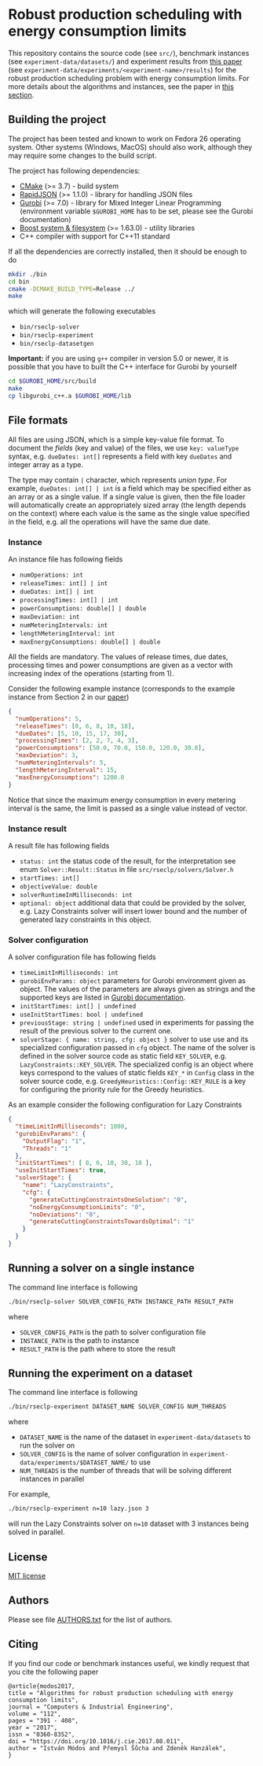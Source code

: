 # Robust production scheduling with energy consumption limits

This repository contains the source code (see `src/`), benchmark instances (see `experiment-data/datasets/`) and experiment results from [this paper](#citing) (see `experiment-data/experiments/<experiment-name>/results`) for the robust production scheduling problem with energy consumption limits.
For more details about the algorithms and instances, see the paper in [this section](#citing).

## Building the project
The project has been tested and known to work on Fedora 26 operating system.
Other systems (Windows, MacOS) should also work, although they may require some changes to the build script.

The project has following dependencies:
- [CMake](https://cmake.org/) (>= 3.7) - build system
- [RapidJSON](http://rapidjson.org/) (>= 1.1.0) - library for handling JSON files
- [Gurobi](http://www.gurobi.com/) (>= 7.0) - library for Mixed Integer Linear Programming (environment variable `$GUROBI_HOME` has to be set, please see the Gurobi documentation)
- [Boost system & filesystem](http://www.boost.org/) (>= 1.63.0) - utility libraries
- C++ compiler with support for C++11 standard

If all the dependencies are correctly installed, then it should be enough to do
```bash
mkdir ./bin
cd bin
cmake -DCMAKE_BUILD_TYPE=Release ../
make
```
which will generate the following executables
- `bin/rseclp-solver`
- `bin/rseclp-experiment`
- `bin/rseclp-datasetgen`

**Important:** if you are using `g++` compiler in version 5.0 or newer, it is possible that you have to built the C++ interface for Gurobi by yourself
```bash
cd $GUROBI_HOME/src/build
make
cp libgurobi_c++.a $GUROBI_HOME/lib
```

## File formats
All files are using JSON, which is a simple key-value file format.
To document the *fields* (key and value) of the files, we use `key: valueType` syntax, e.g. `dueDates: int[]` represents a field with key `dueDates` and integer array as a type.

The type may contain `|` character, which represents *union type*.
For example, `dueDates: int[] | int` is a field which may be specified either as an array or as a single value.
If a single value is given, then the file loader will automatically create an appropriately sized array (the length depends on the context) where each value is the same as the single value specified in the field, e.g. all the operations will have the same due date.

### Instance
An instance file has following fields
- `numOperations: int`
- `releaseTimes: int[] | int`
- `dueDates: int[] | int`
- `processingTimes: int[] | int`
- `powerConsumptions: double[] | double`
- `maxDeviation: int`
- `numMeteringIntervals: int`
- `lengthMeteringInterval: int`
- `maxEnergyConsumptions: double[] | double`

All the fields are mandatory.
The values of release times, due dates, processing times and power consumptions are given as a vector with increasing index of the operations (starting from 1).

Consider the following example instance (corresponds to the example instance from Section 2 in our [paper](#citing))
```json
{
  "numOperations": 5,
  "releaseTimes": [0, 6, 8, 10, 18],
  "dueDates": [5, 10, 15, 17, 30],
  "processingTimes": [2, 2, 7, 4, 3],
  "powerConsumptions": [50.0, 70.0, 150.0, 120.0, 30.0],
  "maxDeviation": 3,
  "numMeteringIntervals": 5,
  "lengthMeteringInterval": 15,
  "maxEnergyConsumptions": 1200.0
}
```
Notice that since the maximum energy consumption in every metering interval is the same, the limit is passed as a single value instead of vector.

### Instance result
A result file has following fields
- `status: int` the status code of the result, for the interpretation see enum `Solver::Result::Status` in file `src/rseclp/solvers/Solver.h`
- `startTimes: int[]`
- `objectiveValue: double`
- `solverRuntimeInMilliseconds: int`
- `optional: object` additional data that could be provided by the solver, e.g. Lazy Constraints solver will insert lower bound and the number of generated lazy constraints in this object.

### Solver configuration
A solver configuration file has following fields
- `timeLimitInMilliseconds: int`
- `gurobiEnvParams: object` parameters for Gurobi environment given as object.
The values of the parameters are always given as strings and the supported keys are listed in [Gurobi documentation](http://www.gurobi.com/documentation/7.5/refman/parameters.html#sec:Parameters).
- `initStartTimes: int[] | undefined`
- `useInitStartTimes: bool | undefined`
- `previousStage: string | undefined` used in experiments for passing the result of the previous solver to the current one.
- `solverStage: { name: string, cfg: object }` solver to use use and its specialized configuration passed in `cfg` object.
The name of the solver is defined in the solver source code as static field `KEY_SOLVER`, e.g. `LazyConstraints::KEY_SOLVER`.
The specialized config is an object where keys correspond to the values of static fields `KEY_*` in `Config` class in the solver source code, e.g. `GreedyHeuristics::Config::KEY_RULE` is a key for configuring the priority rule for the Greedy heuristics.

As an example consider the following configuration for Lazy Constraints
```json
{
  "timeLimitInMilliseconds": 1000,
  "gurobiEnvParams": {
    "OutputFlag": "1",
    "Threads": "1"
  },
  "initStartTimes": [ 8, 6, 10, 30, 18 ],
  "useInitStartTimes": true,
  "solverStage": {
    "name": "LazyConstraints",
    "cfg": {
      "generateCuttingConstraintsOneSolution": "0",
      "noEnergyConsumptionLimits": "0",
      "noDeviations": "0",
      "generateCuttingConstraintsTowardsOptimal": "1"
    }
  }
}
```


## Running a solver on a single instance
The command line interface is following
```bash
./bin/rseclp-solver SOLVER_CONFIG_PATH INSTANCE_PATH RESULT_PATH
```
where 
- `SOLVER_CONFIG_PATH` is the path to solver configuration file
- `INSTANCE_PATH` is the path to instance
- `RESULT_PATH` is the path where to store the result

## Running the experiment on a dataset
The command line interface is following
```bash
./bin/rseclp-experiment DATASET_NAME SOLVER_CONFIG NUM_THREADS
```
where
- `DATASET_NAME` is the name of the dataset in `experiment-data/datasets` to run the solver on
- `SOLVER_CONFIG` is the name of solver configuration in `experiment-data/experiments/$DATASET_NAME/` to use
- `NUM_THREADS` is the number of threads that will be solving different instances in parallel

For example,
```bash
./bin/rseclp-experiment n=10 lazy.json 3
```
will run the Lazy Constraints solver on `n=10` dataset with 3 instances being solved in parallel.

## License
[MIT license](LICENSE.txt)

## Authors
Please see file [AUTHORS.txt](AUTHORS.txt) for the list of authors.

## <a name="citing"></a>Citing
If you find our code or benchmark instances useful, we kindly request that you cite the following paper
```
@article{modos2017,
title = "Algorithms for robust production scheduling with energy consumption limits",
journal = "Computers & Industrial Engineering",
volume = "112",
pages = "391 - 408",
year = "2017",
issn = "0360-8352",
doi = "https://doi.org/10.1016/j.cie.2017.08.011",
author = "István Módos and Přemysl Šůcha and Zdeněk Hanzálek",
}
```